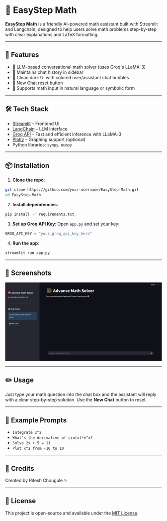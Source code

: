 # 📘 EasyStep Math

**EasyStep Math** is a friendly AI-powered math assistant built with Streamlit and Langchain, designed to help users solve math problems step-by-step with clear explanations and LaTeX formatting.

---

## 🚀 Features
- 🧠 LLM-based conversational math solver (uses Groq's LLaMA-3)
- 🧾 Maintains chat history in sidebar
- 💬 Clean dark UI with colored user/assistant chat bubbles
- 🔄 New Chat reset button
- 📐 Supports math input in natural language or symbolic form

---

## 🛠️ Tech Stack
- [Streamlit](https://streamlit.io/) – Frontend UI
- [LangChain](https://www.langchain.com/) – LLM interface
- [Groq API](https://console.groq.com/) – Fast and efficient inference with LLaMA-3
- [Plotly](https://plotly.com/python/) – Graphing support (optional)
- Python libraries: `sympy`, `numpy`

---

## 📦 Installation

1. **Clone the repo**:
```bash
git clone https://github.com/your-username/EasyStep-Math.git
cd EasyStep-Math
```

2. **Install dependencies**:
```bash
pip install -r requirements.txt
```

3. **Set up Groq API Key**:
Open `app.py` and set your key:
```python
GROQ_API_KEY = "your_groq_api_key_here"
```

4. **Run the app**:
```bash
streamlit run app.py
```

---

## 📸 Screenshots
![Advance Math Solver](./Adv-math-demo1.png)

---

## ✏️ Usage
Just type your math question into the chat box and the assistant will reply with a clear step-by-step solution. Use the **New Chat** button to reset.

---

## 🧠 Example Prompts
- `Integrate x^2`
- `What's the derivative of sin(x)*e^x?`
- `Solve 2x + 5 = 11`
- `Plot x^2 from -10 to 10`

---

## 🙌 Credits
Created by Ritesh Chougule ✨

---

## 📄 License
This project is open-source and available under the [MIT License](LICENSE).

